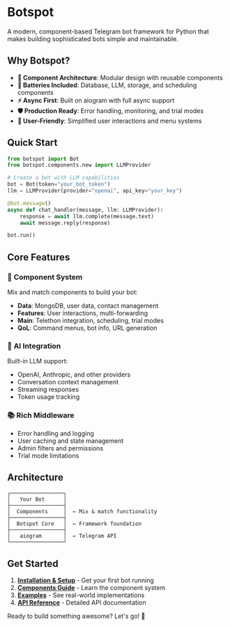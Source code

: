 # Botspot

A modern, component-based Telegram bot framework for Python that makes building sophisticated bots simple and maintainable.

## Why Botspot?

- **🧩 Component Architecture**: Modular design with reusable components
- **🔧 Batteries Included**: Database, LLM, storage, and scheduling components
- **⚡ Async First**: Built on aiogram with full async support
- **🛡️ Production Ready**: Error handling, monitoring, and trial modes
- **📱 User-Friendly**: Simplified user interactions and menu systems

## Quick Start

```python
from botspot import Bot
from botspot.components.new import LLMProvider

# Create a bot with LLM capabilities
bot = Bot(token="your_bot_token")
llm = LLMProvider(provider="openai", api_key="your_key")

@bot.message()
async def chat_handler(message, llm: LLMProvider):
    response = await llm.complete(message.text)
    await message.reply(response)

bot.run()
```

## Core Features

### 🧩 **Component System**
Mix and match components to build your bot:
- **Data**: MongoDB, user data, contact management
- **Features**: User interactions, multi-forwarding
- **Main**: Telethon integration, scheduling, trial modes
- **QoL**: Command menus, bot info, URL generation

### 🤖 **AI Integration**
Built-in LLM support:
- OpenAI, Anthropic, and other providers
- Conversation context management
- Streaming responses
- Token usage tracking

### 📚 **Rich Middleware**
- Error handling and logging
- User caching and state management
- Admin filters and permissions
- Trial mode limitations

## Architecture

```
┌─────────────────┐
│   Your Bot      │
├─────────────────┤
│  Components     │  ← Mix & match functionality
├─────────────────┤
│  Botspot Core   │  ← Framework foundation  
├─────────────────┤
│   aiogram       │  ← Telegram API
└─────────────────┘
```

## Get Started

1. **[Installation & Setup](getting-started.md)** - Get your first bot running
2. **[Components Guide](components/index.md)** - Learn the component system
3. **[Examples](examples.md)** - See real-world implementations
4. **[API Reference](api/core.md)** - Detailed API documentation

Ready to build something awesome? Let's go! 🚀